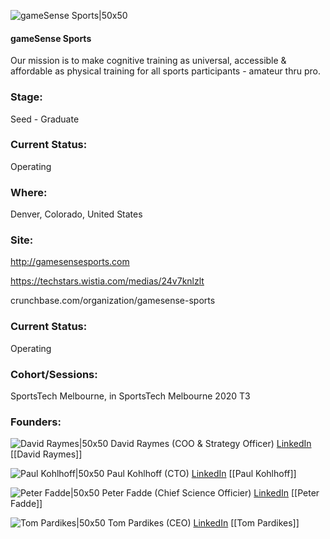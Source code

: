 

![gameSense Sports|50x50](https://apimg.techstars.com/connect/images/image_files/5f26d64334a60d2f0a0001a0/original/gamesense_logomark_fullcolor_0.1x.png)

#### gameSense Sports
Our mission is to make cognitive training as universal, accessible & affordable as physical training for all sports participants - amateur thru pro.

### Stage: 
Seed - Graduate 

### Current Status: 
Operating

### Where:
Denver, Colorado, United States

### Site:
http://gamesensesports.com

https://techstars.wistia.com/medias/24v7knlzlt

crunchbase.com/organization/gamesense-sports

### Current Status: 
Operating

### Cohort/Sessions: 
SportsTech Melbourne, in SportsTech Melbourne 2020 T3

### Founders: 

![David Raymes|50x50](https://apimg.techstars.com/connect/images/image_files/5e7417dba36c1159120000ef/original/index.png) David Raymes (COO & Strategy Officer) [LinkedIn](https://linkedin.com/in/davidraymes) [[David Raymes]]

![Paul Kohlhoff|50x50](https://apimg.techstars.com/connect/images/image_files/5e71a800a36c1159120000d4/original/ACEEA503-8620-4026-9807-15E49885F9F0.jpeg) Paul Kohlhoff (CTO) [LinkedIn](https://linkedin.com/in/paul-kohlhoff-0b1b6325) [[Paul Kohlhoff]]

![Peter Fadde|50x50](https://apimg.techstars.com/connect/images/image_files/5f32101334a60d0abe0001e6/original/Fadde-photo-ccbl-16.jpg) Peter Fadde (Chief Science Officier) [LinkedIn](https://linkedin.com/in/peter-fadde-6022a04) [[Peter Fadde]]

![Tom Pardikes|50x50](https://apimg.techstars.com/connect/images/image_files/5e757a0b34a60d6abc0000ae/original/Tom_Pardikes.jpg) Tom Pardikes (CEO) [LinkedIn](https://linkedin.com/in/tom-pardikes-65444316) [[Tom Pardikes]]


